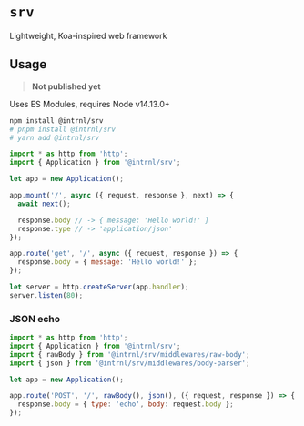 # `srv`

Lightweight, Koa-inspired web framework

## Usage

> **Not published yet**

Uses ES Modules, requires Node v14.13.0+

```sh
npm install @intrnl/srv
# pnpm install @intrnl/srv
# yarn add @intrnl/srv
```

```js
import * as http from 'http';
import { Application } from '@intrnl/srv';

let app = new Application();

app.mount('/', async ({ request, response }, next) => {
  await next();

  response.body // -> { message: 'Hello world!' }
  response.type // -> 'application/json'
});

app.route('get', '/', async ({ request, response }) => {
  response.body = { message: 'Hello world!' };
});

let server = http.createServer(app.handler);
server.listen(80);
```

### JSON echo

```js
import * as http from 'http';
import { Application } from '@intrnl/srv';
import { rawBody } from '@intrnl/srv/middlewares/raw-body';
import { json } from '@intrnl/srv/middlewares/body-parser';

let app = new Application();

app.route('POST', '/', rawBody(), json(), ({ request, response }) => {
  response.body = { type: 'echo', body: request.body };
});
```
